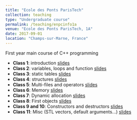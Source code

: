 ```yaml
---
title: "Ecole des Ponts ParisTech"
collection: teaching
type: "Undergraduate course"
permalink: /teaching/enpcinfo1a
venue: "Ecole des Ponts ParisTech, 1A"
date: 2017-09-01
location: "Champs-sur-Marne, France"
---
```


First year main course of C++ programming

* **Class 1**: introduction
[slides](https://aboulch.github.io/files/teaching_enpc_1a_info/intro_01_02.pdf)
* **Class 2**: variables, loops and function
[slides](https://aboulch.github.io/files/teaching_enpc_1a_info/intro_03.pdf)
* **Class 3**: static tables
[slides](https://aboulch.github.io/files/teaching_enpc_1a_info/intro_04.pdf)
* **Class 4**: structures
[slides](https://aboulch.github.io/files/teaching_enpc_1a_info/intro_05.pdf)
* **Class 5**: Multi-files and operators
[slides](https://aboulch.github.io/files/teaching_enpc_1a_info/intro_06.pdf)
* **Class 6**: Memory
[slides](https://aboulch.github.io/files/teaching_enpc_1a_info/intro_07.pdf)
* **Class 7**: Dynamic allocation
[slides](https://aboulch.github.io/files/teaching_enpc_1a_info/intro_08.pdf)
* **Class 8**: First objects
[slides](https://aboulch.github.io/files/teaching_enpc_1a_info/intro_09.pdf)
* **Class 9 and 10**: Constructors and destructors [slides](https://aboulch.github.io/files/teaching_enpc_1a_info/intro_10.pdf)
* **Class 11**: Misc (STL vectors, default arguments...) [slides](https://aboulch.github.io/files/teaching_enpc_1a_info/intro_12.pdf)
